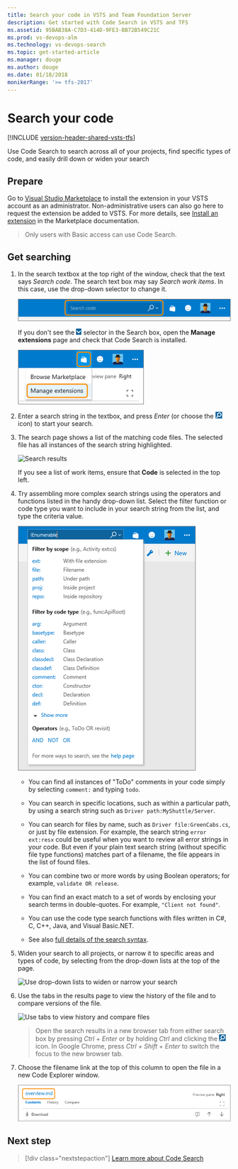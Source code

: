 ```yaml
---
title: Search your code in VSTS and Team Foundation Server
description: Get started with Code Search in VSTS and TFS
ms.assetid: 95BAB38A-C7D3-414D-9FE3-BB72B549C21C
ms.prod: vs-devops-alm
ms.technology: vs-devops-search
ms.topic: get-started-article
ms.manager: douge
ms.author: douge
ms.date: 01/18/2018
monikerRange: '>= tfs-2017'
---
```



# Search your code

[!INCLUDE [version-header-shared-vsts-tfs](../_shared/version-header-shared-vsts-tfs.md)]

Use Code Search to search across all of your projects, find specific types of code,
and easily drill down or widen your search

## Prepare

Go to [Visual Studio Marketplace](http://go.microsoft.com/fwlink/?LinkId=703823&clcid=0x409)
to install the extension in your VSTS account as an administrator.
Non-administrative users can also go here to request the extension be added to VSTS. 
For more details, see [Install an extension](../../marketplace/install-vsts-extension.md#install-extension) in the Marketplace documentation.

>Only users with Basic access can use Code Search.

## Get searching

1. In the search textbox at the top right of the window, check that the text says
   _Search code_. The search text box may say _Search work items_. In this case, use the drop-down selector to change it.

   ![Switching between searching for code and work items](_img/get-started/title-bar-search-box-empty-outlined.png)

   If you don't see the ![select search type](../_img/_shared/search-select-type-icon.png)
   selector in the Search box, open the **Manage extensions** page 
   and check that Code Search is installed.

   ![Checking that the extension is installed](../_img/_shared/goto-marketplace.png)

1. Enter a search string in the textbox, and press _Enter_ (or choose the 
   ![start search icon](../_img/_shared/start-search-icon.png) icon) to start your search.

1. The search page shows a list of the matching code files. The selected file has all
   instances of the search string highlighted. 

   ![Search results](_img/get-started/search-results-01.png)

   If you see a list of work items, ensure that **Code** is selected in the top left.

1. Try assembling more complex search strings using the operators and functions listed in the handy 
   drop-down list. Select the filter function or code type you want to include in your search string from the
   list, and type the criteria value.

   ![Search from VSTS title bar](_img/get-started/title-bar-search-functionlist.png)    

   * You can find all instances of "ToDo" comments in your code simply by selecting `comment:` and typing `todo`. 

   * You can search in specific locations, such as within a particular path, by using a search string such as `Driver path:MyShuttle/Server`. 

   * You can search for files by name, such as `Driver file:GreenCabs.cs`, or just by file extension. For example, the search string 
    `error ext:resx` could be useful when you want to review all error strings in your code. 
    But even if your plain text search string (without specific file type functions) 
    matches part of a filename, the file appears in the list of found files.

   * You can combine two or more words by using Boolean operators; for example, `validate OR release`.

   * You can find an exact match to a set of words by enclosing your search terms in double-quotes. For example, `"Client not found"`. 

   * You can use the code type search functions with files written in C#, C, C++, Java, and Visual Basic.NET.

   * See also [full details of the search syntax](advanced-search.md#syntaxdetails). 

1. Widen your search to all projects, or narrow it to specific areas and types of code,
   by selecting from the drop-down lists at the top of the page.

   ![Use drop-down lists to widen or narrow your search](_img/get-started/select-projects.png)

1. Use the tabs in the results page to view the history of the file and to compare versions of the file.

   ![Use tabs to view history and compare files](_img/get-started/compare-tab.png)

   >Open the search results in a new browser tab from either search box by
   pressing _Ctrl_ + _Enter_ or by holding _Ctrl_ and clicking  the
   ![start search icon](../_img/_shared/start-search-icon.png) icon.
   In Google Chrome, press _Ctrl_ + _Shift_ + _Enter_ to switch the focus
   to the new browser tab.

1. Choose the filename link at the top of this column to open the file in a new Code Explorer window.

   ![Open the file in Code Explorer](_img/get-started/open-in-code-explorer.png)
 
## Next step

> [!div class="nextstepaction"]
> [Learn more about Code Search](advanced-search.md)
